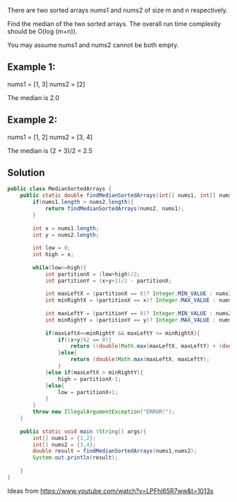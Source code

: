 There are two sorted arrays nums1 and nums2 of size m and n respectively.

Find the median of the two sorted arrays. The overall run time complexity should be O(log (m+n)).

You may assume nums1 and nums2 cannot be both empty.

## Example 1:

nums1 = [1, 3]
nums2 = [2]

The median is 2.0

## Example 2:

nums1 = [1, 2]
nums2 = [3, 4]

The median is (2 + 3)/2 = 2.5

## Solution
```java
public class MedianSortedArrays {
	public static double findMedianSortedArrays(int[] nums1, int[] nums2){
		if(nums1.length > nums2.length){
			return findMedianSortedArrays(nums2, nums1);
		}	
		
		int x = nums1.length;
		int y = nums2.length;
		
		int low = 0;
		int high = x;
		
		while(low<=high){
			int partitionX = (low+high)/2;
			int partitionY = (x+y+1)/2 - partitionX;
			
			int maxLeftX = (partitionX == 0)? Integer.MIN_VALUE : nums1[partitionX-1];
			int minRightX = (partitionX == x)? Integer.MAX_VALUE : nums1[partitionX]; 
		
			int maxLeftY = (partitionY == 0)? Integer.MIN_VALUE : nums2[partitionY-1];
			int minRightY = (partitionY == y)? Integer.MAX_VALUE : nums2[partitionY];
			
			if(maxLeftX<=minRightY && maxLeftY <= minRightX){
				if((x+y)%2 == 0){
					return ((double)Math.max(maxLeftX, maxLeftY) + (double)Math.min(minRightX, minRightY))/2;
				}else{
					return (double)Math.max(maxLeftX, maxLeftY);
				}
			}else if(maxLeftX > minRightY){
				high = partitionX-1;
			}else{
				low = partitionX+1;
			}
		}
		throw new IllegalArgumentException("ERROR!");
	}
	
	public static void main (String[] args){
		int[] nums1 = {1,2};
		int[] nums2 = {3,4};
		double result = findMedianSortedArrays(nums1,nums2);
		System.out.println(result);
		
	}
}
```
Ideas from https://www.youtube.com/watch?v=LPFhl65R7ww&t=1013s

